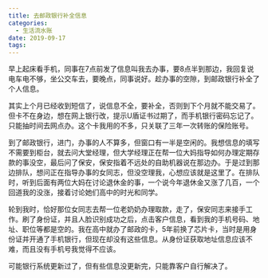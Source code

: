 ```yaml
---
title: 去邮政银行补全信息
categories:
  - 生活流水账
date: 2019-09-17
tags:
---
```


早上起床看手机，同事在7点前发了信息叫我去办事，要8点半到那边，我回复说电车电不够，坐公交车去，要晚点，同事说好。趁办事的空隙，到邮政银行补全了个人信息。

<!-- more -->

其实上个月已经收到短信了，说信息不全，要补全，否则到下个月就不能交易了。但卡不在身边，想在网上银行改，提示U盾证书过期了，而手机银行密码忘记了。只能抽时间去网点办。这个卡我用的不多，只关联了三年一次转账的保险账号。

到了邮政银行，进门，办事的人不算多，但窗口有一半是空闲的。我想信息的填写不需要到柜台，就去问大堂经理，但大学经理正在帮一位大妈指导如何办理定期存款的事没空，最后问了保安，保安指着不远处的自助机器说在那边办。于是过到那边排队，想问正在指导办事的女同志，但没空理我，心想应该就是这里了。在排队时，听到后面有两位大妈在讨论退休金的事，一个说今年退休金又涨了几百，一个回道我的没涨，接着讨论她们高中的时光和同学。  

轮到我时，恰好那位女同志去帮一位老奶奶办理取款，走了，保安同志来接手工作。刷了身份证，并且人脸识别成功之后，点击客户信息，看到我的手机号码、地址、职位等都是空的。我在高中就办了邮政的卡，5年前换了芯片卡，当时是用身份证并开通了手机银行，但现在却没有这些信息。从身份证获取地址信息应该不难，而且没有手机号我觉得不应该。

可能银行系统更新过了，但有些信息没更新完，只能靠客户自行解决了。
